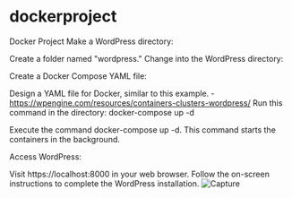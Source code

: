 # dockerproject
Docker Project
Make a WordPress directory:

Create a folder named "wordpress."
Change into the WordPress directory:

Create a Docker Compose YAML file:

Design a YAML file for Docker, similar to this example. - https://wpengine.com/resources/containers-clusters-wordpress/
Run this command in the directory: docker-compose up -d

Execute the command docker-compose up -d.
This command starts the containers in the background.

Access WordPress:

Visit https://localhost:8000 in your web browser.
Follow the on-screen instructions to complete the WordPress installation.
![Capture](https://github.com/Dawsonrep/dawsonrepdockerproject.github.io/assets/124703437/92545ead-aed2-4616-b935-d6ea49c1c8bb)
